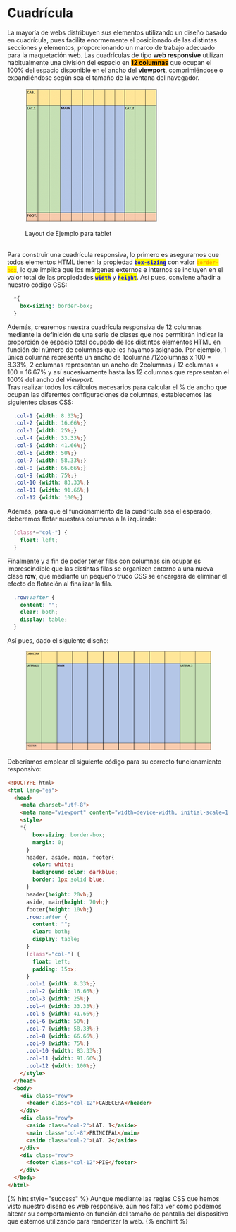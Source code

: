 # Cuadrícula

La mayoría de webs distribuyen sus elementos utilizando un diseño basado en cuadrícula, pues facilita enormemente el posicionado de las distintas secciones y elementos, proporcionando un marco de trabajo adecuado para la maquetación web. Las cuadrículas de tipo **web responsive** utilizan habitualmente una división del espacio en <mark style="background-color:orange;">**12 columnas**</mark> que ocupan el 100% del espacio disponible en el ancho del **viewport**, comprimiéndose o expandiéndose según sea el tamaño de la ventana del navegador.&#x20;

<figure><img src="../.gitbook/assets/300px-LayoutTablet.png" alt=""><figcaption><p>Layout de Ejemplo para tablet</p></figcaption></figure>

\
Para construir una cuadrícula responsiva, lo primero es asegurarnos que todos elementos HTML tienen la propiedad <mark style="color:blue;">**`box-sizing`**</mark> con valor <mark style="color:orange;">**`border-box`**</mark>, lo que implica que los márgenes externos e internos se incluyen en el valor total de las propiedades <mark style="color:blue;">**`width`**</mark> y <mark style="color:blue;">**`height`**</mark>. Así pues, conviene añadir a nuestro código CSS:

```css
  *{
    box-sizing: border-box;
  }
```

Además, crearemos nuestra cuadrícula responsiva de 12 columnas mediante la definición de una serie de clases que nos permitirán indicar la proporción de espacio total ocupado de los distintos elementos HTML en función del número de columnas que les hayamos asignado. Por ejemplo, 1 única columna representa un ancho de 1columna /12columnas x 100 = 8.33%, 2 columnas representan un ancho de 2columnas / 12 columnas x 100 = 16.67% y así sucesivamente hasta las 12 columnas que representan el 100% del ancho del _viewport_.\
Tras realizar todos los cálculos necesarios para calcular el % de ancho que ocupan las diferentes configuraciones de columnas, establecemos las siguientes clases CSS:

```css
  .col-1 {width: 8.33%;}
  .col-2 {width: 16.66%;}
  .col-3 {width: 25%;}
  .col-4 {width: 33.33%;}
  .col-5 {width: 41.66%;}
  .col-6 {width: 50%;}
  .col-7 {width: 58.33%;}
  .col-8 {width: 66.66%;}
  .col-9 {width: 75%;}
  .col-10 {width: 83.33%;}
  .col-11 {width: 91.66%;}
  .col-12 {width: 100%;}
```

Además, para que el funcionamiento de la cuadrícula sea el esperado, deberemos flotar nuestras columnas a la izquierda:

```css
  [class*="col-"] {
    float: left;
  }
```

Finalmente y a fin de poder tener filas con columnas sin ocupar es imprescindible que las distintas filas se organizen entorno a una nueva clase **row**, que mediante un pequeño truco CSS se encargará de eliminar el efecto de flotación al finalizar la fila.

```css
  .row::after {
    content: "";
    clear: both;
    display: table;
  }
```

Así pues, dado el siguiente diseño:

<figure><img src="../.gitbook/assets/LayoutSobremesa.png" alt=""><figcaption></figcaption></figure>

Deberíamos emplear el siguiente código para su correcto funcionamiento responsivo:

```html
<!DOCTYPE html>
<html lang="es">
  <head>
    <meta charset="utf-8">
    <meta name="viewport" content="width=device-width, initial-scale=1.0">
    <style>
    *{
        box-sizing: border-box;
        margin: 0;
      }
      header, aside, main, footer{
        color: white;
        background-color: darkblue;
        border: 1px solid blue;
      }
      header{height: 20vh;}
      aside, main{height: 70vh;}
      footer{height: 10vh;}
      .row::after {
        content: "";
        clear: both;
        display: table;
      }
      [class*="col-"] {
        float: left;
        padding: 15px;
      }
      .col-1 {width: 8.33%;}
      .col-2 {width: 16.66%;}
      .col-3 {width: 25%;}
      .col-4 {width: 33.33%;}
      .col-5 {width: 41.66%;}
      .col-6 {width: 50%;}
      .col-7 {width: 58.33%;}
      .col-8 {width: 66.66%;}
      .col-9 {width: 75%;}
      .col-10 {width: 83.33%;}
      .col-11 {width: 91.66%;}
      .col-12 {width: 100%;}
    </style>
  </head>
  <body>
    <div class="row">
      <header class="col-12">CABECERA</header>
    </div>
    <div class="row">
      <aside class="col-2">LAT. 1</aside>
      <main class="col-8">PRINCIPAL</main>
      <aside class="col-2">LAT. 2</aside>
    </div>
    <div class="row">
      <footer class="col-12">PIE</footer>
    </div>
  </body>
</html>
```

{% hint style="success" %}
Aunque mediante las reglas CSS que hemos visto nuestro diseño es web responsive, aún nos falta ver cómo podemos alterar su comportamiento en función del tamaño de pantalla del dispositivo que estemos utilizando para renderizar la web.
{% endhint %}
